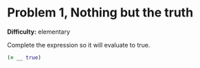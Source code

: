 # Problem 1, Nothing but the truth

**Difficulty:** elementary

Complete the expression so it will evaluate to true.

```clj
(= __ true)
```
